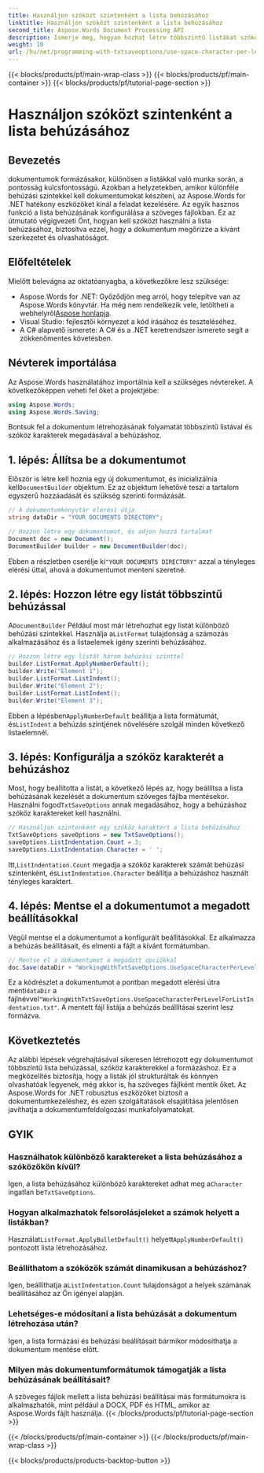 ```yaml
---
title: Használjon szóközt szintenként a lista behúzásához
linktitle: Használjon szóközt szintenként a lista behúzásához
second_title: Aspose.Words Document Processing API
description: Ismerje meg, hogyan hozhat létre többszintű listákat szóköz karakter behúzással az Aspose.Words for .NET programban. Lépésről lépésre útmutató a precíz dokumentumformázáshoz.
weight: 10
url: /hu/net/programming-with-txtsaveoptions/use-space-character-per-level-for-list-indentation/
---
```


{{< blocks/products/pf/main-wrap-class >}}
{{< blocks/products/pf/main-container >}}
{{< blocks/products/pf/tutorial-page-section >}}

# Használjon szóközt szintenként a lista behúzásához

## Bevezetés

dokumentumok formázásakor, különösen a listákkal való munka során, a pontosság kulcsfontosságú. Azokban a helyzetekben, amikor különféle behúzási szintekkel kell dokumentumokat készíteni, az Aspose.Words for .NET hatékony eszközöket kínál a feladat kezelésére. Az egyik hasznos funkció a lista behúzásának konfigurálása a szöveges fájlokban. Ez az útmutató végigvezeti Önt, hogyan kell szóközt használni a lista behúzásához, biztosítva ezzel, hogy a dokumentum megőrizze a kívánt szerkezetet és olvashatóságot.

## Előfeltételek

Mielőtt belevágna az oktatóanyagba, a következőkre lesz szüksége:

-  Aspose.Words for .NET: Győződjön meg arról, hogy telepítve van az Aspose.Words könyvtár. Ha még nem rendelkezik vele, letöltheti a webhelyről[Aspose honlapja](https://releases.aspose.com/words/net/).
- Visual Studio: fejlesztői környezet a kód írásához és teszteléséhez.
- A C# alapvető ismerete: A C# és a .NET keretrendszer ismerete segít a zökkenőmentes követésben.

## Névterek importálása

Az Aspose.Words használatához importálnia kell a szükséges névtereket. A következőképpen veheti fel őket a projektjébe:

```csharp
using Aspose.Words;
using Aspose.Words.Saving;
```

Bontsuk fel a dokumentum létrehozásának folyamatát többszintű listával és szóköz karakterek megadásával a behúzáshoz. 

## 1. lépés: Állítsa be a dokumentumot

 Először is létre kell hoznia egy új dokumentumot, és inicializálnia kell`DocumentBuilder` objektum. Ez az objektum lehetővé teszi a tartalom egyszerű hozzáadását és szükség szerinti formázását.

```csharp
// A dokumentumkönyvtár elérési útja
string dataDir = "YOUR DOCUMENTS DIRECTORY";

// Hozzon létre egy dokumentumot, és adjon hozzá tartalmat
Document doc = new Document();
DocumentBuilder builder = new DocumentBuilder(doc);
```

 Ebben a részletben cserélje ki`"YOUR DOCUMENTS DIRECTORY"` azzal a tényleges elérési úttal, ahová a dokumentumot menteni szeretné.

## 2. lépés: Hozzon létre egy listát többszintű behúzással

 A`DocumentBuilder` Például most már létrehozhat egy listát különböző behúzási szintekkel. Használja a`ListFormat` tulajdonság a számozás alkalmazásához és a listaelemek igény szerinti behúzásához.

```csharp
// Hozzon létre egy listát három behúzási szinttel
builder.ListFormat.ApplyNumberDefault();
builder.Write("Element 1");
builder.ListFormat.ListIndent();
builder.Write("Element 2");
builder.ListFormat.ListIndent();
builder.Write("Element 3");
```

 Ebben a lépésben`ApplyNumberDefault` beállítja a lista formátumát, és`ListIndent` a behúzás szintjének növelésére szolgál minden következő listaelemnél.

## 3. lépés: Konfigurálja a szóköz karakterét a behúzáshoz

Most, hogy beállította a listát, a következő lépés az, hogy beállítsa a lista behúzásának kezelését a dokumentum szöveges fájlba mentésekor. Használni fogod`TxtSaveOptions` annak megadásához, hogy a behúzáshoz szóköz karaktereket kell használni.

```csharp
// Használjon szintenként egy szóköz karaktert a lista behúzásához
TxtSaveOptions saveOptions = new TxtSaveOptions();
saveOptions.ListIndentation.Count = 3;
saveOptions.ListIndentation.Character = ' ';
```

 Itt,`ListIndentation.Count` megadja a szóköz karakterek számát behúzási szintenként, és`ListIndentation.Character` beállítja a behúzáshoz használt tényleges karaktert.

## 4. lépés: Mentse el a dokumentumot a megadott beállításokkal

Végül mentse el a dokumentumot a konfigurált beállításokkal. Ez alkalmazza a behúzás beállításait, és elmenti a fájlt a kívánt formátumban.

```csharp
// Mentse el a dokumentumot a megadott opciókkal
doc.Save(dataDir + "WorkingWithTxtSaveOptions.UseSpaceCharacterPerLevelForListIndentation.txt", saveOptions);
```

 Ez a kódrészlet a dokumentumot a pontban megadott elérési útra menti`dataDir` a fájlnévvel`"WorkingWithTxtSaveOptions.UseSpaceCharacterPerLevelForListIndentation.txt"`. A mentett fájl listája a behúzás beállításai szerint lesz formázva.

## Következtetés

Az alábbi lépések végrehajtásával sikeresen létrehozott egy dokumentumot többszintű lista behúzással, szóköz karakterekkel a formázáshoz. Ez a megközelítés biztosítja, hogy a listák jól strukturáltak és könnyen olvashatóak legyenek, még akkor is, ha szöveges fájlként mentik őket. Az Aspose.Words for .NET robusztus eszközöket biztosít a dokumentumkezeléshez, és ezen szolgáltatások elsajátítása jelentősen javíthatja a dokumentumfeldolgozási munkafolyamatokat.

## GYIK

### Használhatok különböző karaktereket a lista behúzásához a szóközökön kívül?
 Igen, a lista behúzásához különböző karaktereket adhat meg a`Character` ingatlan be`TxtSaveOptions`.

### Hogyan alkalmazhatok felsorolásjeleket a számok helyett a listákban?
 Használat`ListFormat.ApplyBulletDefault()` helyett`ApplyNumberDefault()` pontozott lista létrehozásához.

### Beállíthatom a szóközök számát dinamikusan a behúzáshoz?
 Igen, beállíthatja a`ListIndentation.Count` tulajdonságot a helyek számának beállításához az Ön igényei alapján.

### Lehetséges-e módosítani a lista behúzását a dokumentum létrehozása után?
Igen, a lista formázási és behúzási beállításait bármikor módosíthatja a dokumentum mentése előtt.

### Milyen más dokumentumformátumok támogatják a lista behúzásának beállításait?
A szöveges fájlok mellett a lista behúzási beállításai más formátumokra is alkalmazhatók, mint például a DOCX, PDF és HTML, amikor az Aspose.Words fájlt használja.
{{< /blocks/products/pf/tutorial-page-section >}}

{{< /blocks/products/pf/main-container >}}
{{< /blocks/products/pf/main-wrap-class >}}

{{< blocks/products/products-backtop-button >}}
